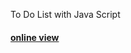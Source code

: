 To Do List with Java Script

<h4>
<a href="https://hadioryanipr.github.io/ToDo-List/">
  online view
</h4>
